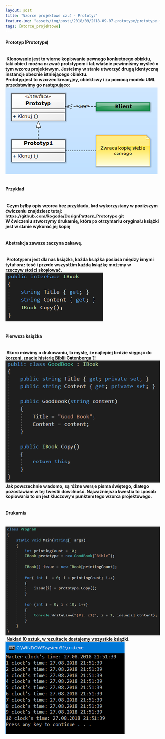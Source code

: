 ```yaml
---
layout: post
title: "Wzorce projektowe cz.4 - Prototyp"
feature-img: "assets/img/posts/2018/09/2018-09-07-prototype/prototype.jpeg"
tags: [Wzorce_projektowe]
---
```


<h4 class="text-success">Prototyp (Prototype)<h4>
<br>
<font class="base-font-size">
&nbsp;Klonowanie jest to wierne kopiowanie pewnego konkretnego obiektu, taki obiekt można nazwać prototypem i tak właśnie powinniśmy myśleć o tym wzorcu projektowym. Jesteśmy w stanie utworzyć drugą identyczną instancję obecnie istniejącego obiektu.
<br>
Prototyp jest to wzorzec kreacyjny, obiektowy i za pomocą modelu UML przedstawimy go następująco:
<br>
<img class="img-fluid img-thumbnail" src="../../../assets/img/posts/2018/09/2018-09-07-prototype/diagram-prototype.jpeg" alt="Diagram - Prototyp">
<br>
<br>
</font>
<h4 class="text-success">Przykład<h4>
<br>
<font class="base-font-size">
&nbsp;Czym byłby opis wzorca bez przykładu, kod wykorzystany w poniższym ćwiczeniu znajdziesz tutaj:
<br>
<a class="base-font-size" href="https://github.com/Rogoda/DesignPattern_Prototype.git">
https://github.com/Rogoda/DesignPattern_Prototype.git</a>
<br>
W ćwiczeniu stworzymy drukarnię, która po otrzymaniu oryginału książki jest w stanie wykonać jej kopię.   
<br>
<br>
</font>
<h4 class="text-success">Abstrakcja zawsze zaczyna zabawę.<h4>
<br>
<font class="base-font-size">
&nbsp;Prototypem jest dla nas książka, każda książka posiada między innymi tytuł oraz teść i przede wszystkim każdą książkę możemy w rzeczywistości skopiować.
<br>
<img class="img-fluid img-thumbnail" src="../../../assets/img/posts/2018/09/2018-09-07-prototype/ibook.jpeg" alt="IBook">
<br>
<br>
</font>
<h4 class="text-success">Pierwsza książka<h4>
<br>
<font class="base-font-size">
&nbsp;Skoro mówimy o drukowaniu, to myślę, że najlepiej będzie sięgnąć do korzeni, znacie historię Biblii Gutenberga ?!
<br>
<img class="img-fluid img-thumbnail" src="../../../assets/img/posts/2018/09/2018-09-07-prototype/goodbook.jpeg" alt="GoodBook">
<br>
Jak powszechnie wiadomo, są różne wersje pisma świętego, dlatego pozostawiam w tej kwestii dowolność. Najważniejsza kwestia to sposób kopiowania to on jest kluczowym punktem tego wzorca projektowego.
<br>
<br>
</font>
<h4 class="text-success">Drukarnia<h4>
<br>
<font class="base-font-size">
<img class="img-fluid img-thumbnail" src="../../../assets/img/posts/2018/09/2018-09-07-prototype/program-prototype.jpeg" alt="GoodBook">
&nbsp;Nakład 10 sztuk, w rezultacie dostajemy wszystkie książki.
<br>
<img class="img-fluid img-thumbnail" src="../../../assets/img/posts/2018/09/2018-09-07-prototype/cmd-prototype.jpeg" alt="CMD protorype">
<br>
<br>
</font>